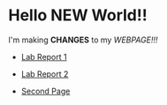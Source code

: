 # Hello NEW World!!

I'm making __CHANGES__ to my *WEBPAGE!!!*

* [Lab Report 1](https://kjhlee.github.io/cse15l-lab-reports/lab%20report%201/lab-report-1-week-2.html)

* [Lab Report 2](https://kjhlee.github.io/cse15l-lab-reports/lab%20report%202/lab-report-2-week-4.html)

* [Second Page](https://kjhlee.github.io/cse15l-lab-reports/secondPage.html)
